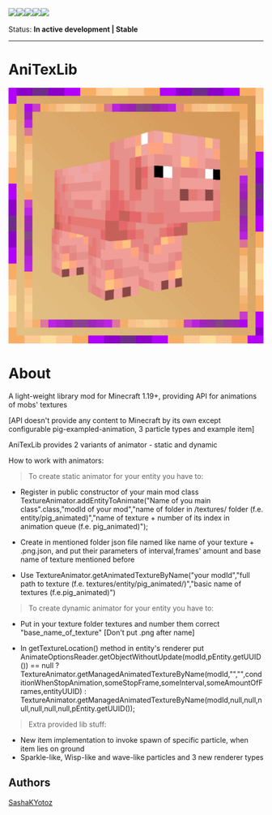 [![](https://cf.way2muchnoise.eu/title/1011434.svg)![](http://cf.way2muchnoise.eu/versions/1011434.svg)![](https://cf.way2muchnoise.eu/full_1011434_downloads.svg)](https://www.curseforge.com/minecraft/mc-mods/anitexlib)[![](https://img.shields.io/badge/All--Rights--Reserved-blue)](https://github.com/SashaKYotoz/AniTexLib/blob/master/LICENSE)[![](https://img.shields.io/discord/1155188824360624148?color=Green&label=Discord&logo=Discord&style=flat-square)](https://discord.gg/vjyzphNywy)

Status: **In active development | Stable**

<hr>

# AniTexLib

![Logo](src/main/resources/anitexlib_logo.gif)

# About

A light-weight library mod for Minecraft 1.19+, providing API for animations of mobs' textures

[API doesn't provide any content to Minecraft by its own 
except configurable pig-exampled-animation, 3 particle types and example item]

AniTexLib provides 2 variants of animator - static and dynamic

How to work with animators:
> To create static animator for your entity you have to:
- Register in public constructor of your main mod class TextureAnimator.addEntityToAnimate("Name of you main class".class,"modId of your mod","name of folder in /textures/ folder (f.e. entity/pig_animated)","name of texture + number of its index in animation queue (f.e. pig_animated)");

- Create in mentioned folder json file named like name of your texture + .png.json, and put their parameters of interval,frames' amount and base name of texture mentioned before

- Use TextureAnimator.getAnimatedTextureByName("your modId","full path to texture (f.e. textures/entity/pig_animated/)","basic name of textures (f.e.pig_animated)")

> To create dynamic animator for your entity you have to:

- Put in your texture folder textures and number them correct "base_name_of_texture" [Don't put .png after name]

- In getTextureLocation() method in entity's renderer put AnimateOptionsReader.getObjectWithoutUpdate(modId,pEntity.getUUID()) == null ? TextureAnimator.getManagedAnimatedTextureByName(modId,"","",conditionWhenStopAnimation,someStopFrame,someInterval,someAmountOfFrames,entityUUID) : TextureAnimator.getManagedAnimatedTextureByName(modId,null,null,null,null,null,null,pEntity.getUUID());

> Extra provided lib stuff:
- New item implementation to invoke spawn of specific particle, when item lies on ground
- Sparkle-like, Wisp-like and wave-like particles and 3 new renderer types


## Authors

[SashaKYotoz](https://www.github.com/sashakyotoz)

